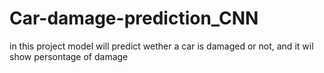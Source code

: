 # Car-damage-prediction_CNN

in this project model will predict wether a car is damaged or not, and it wil show persontage of damage


